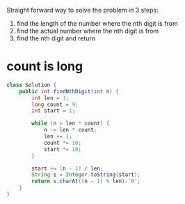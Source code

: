 Straight forward way to solve the problem in 3 steps:

1. find the length of the number where the nth digit is from
2. find the actual number where the nth digit is from
3. find the nth digit and return

# count is long

```java
class Solution {
	public int findNthDigit(int n) {
		int len = 1;
		long count = 9;
		int start = 1;

		while (n > len * count) {
			n -= len * count;
			len += 1;
			count *= 10;
			start *= 10;
		}

		start += (n - 1) / len;
		String s = Integer.toString(start);
		return s.charAt((n - 1) % len)-'0';
	}
}
  ```
